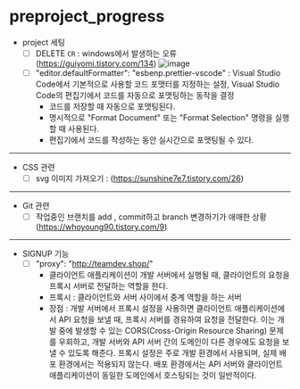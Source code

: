 # preproject_progress

- project 세팅
  - [ ] DELETE `CR`  : windows에서 발생하는 오류 (https://guiyomi.tistory.com/134)
  ![image](https://github.com/HEECHANG96/preproject_error/assets/70733630/5d02bd3a-5646-4576-88bf-0f72c405f9b3)
  - [ ] "editor.defaultFormatter": "esbenp.prettier-vscode" : Visual Studio Code에서 기본적으로 사용할 코드 포맷터를 지정하는 설정, Visual Studio Code의 편집기에서 코드를 자동으로 포맷팅하는 동작을 결정
     - 코드를 저장할 때 자동으로 포맷팅된다.
     - 명시적으로 "Format Document" 또는 "Format Selection" 명령을 실행할 때 사용된다.
     - 편집기에서 코드를 작성하는 동안 실시간으로 포맷팅될 수 있다.
---
- CSS 관련
  - [ ] svg 이미지 가져오기 : (https://sunshine7e7.tistory.com/26)  
---
- Git 관련
  - [ ]  작업중인 브랜치를 add , commit하고 branch 변경하기가 애매한 상황 (https://whoyoung90.tistory.com/9)
---
- SIGNUP 기능
  - [ ]  "proxy": "http://teamdev.shop/"
       - 클라이언트 애플리케이션이 개발 서버에서 실행될 때, 클라이언트의 요청을 프록시 서버로 전달하는 역할을 한다.
       - 프록시 : 클라이언트와 서버 사이에서 중계 역할을 하는 서버
       - 장점 : 개발 서버에서 프록시 설정을 사용하면 클라이언트 애플리케이션에서 API 요청을 보낼 때, 프록시 서버를 경유하여 요청을 전달한다. 이는 개발 중에 발생할 수 있는 CORS(Cross-Origin Resource Sharing) 문제를 우회하고, 개발 서버와 API 서버 간의 도메인이 다른 경우에도 요청을 보낼 수 있도록 해준다. 프록시 설정은 주로 개발 환경에서 사용되며, 실제 배포 환경에서는 적용되지 않는다. 배포 환경에서는 API 서버와 클라이언트 애플리케이션이 동일한 도메인에서 호스팅되는 것이 일반적이다.
